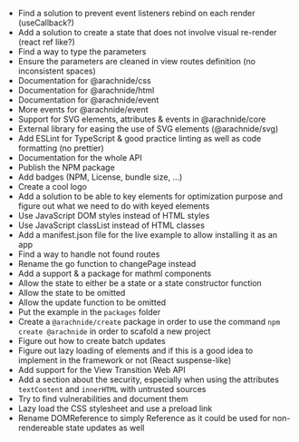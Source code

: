 - Find a solution to prevent event listeners rebind on each render (useCallback?)
- Add a solution to create a state that does not involve visual re-render (react ref like?)
- Find a way to type the parameters
- Ensure the parameters are cleaned in view routes definition (no inconsistent spaces)
- Documentation for @arachnide/css
- Documentation for @arachnide/html
- Documentation for @arachnide/event
- More events for @arachnide/event
- Support for SVG elements, attributes & events in @arachnide/core 
- External library for easing the use of SVG elements (@arachnide/svg)
- Add ESLint for TypeScript & good practice linting as well as code formatting (no prettier)
- Documentation for the whole API
- Publish the NPM package
- Add badges (NPM, License, bundle size, ...)
- Create a cool logo
- Add a solution to be able to key elements for optimization purpose and figure out what we need to do with keyed elements
- Use JavaScript DOM styles instead of HTML styles
- Use JavaScript classList instead of HTML classes
- Add a manifest.json file for the live example to allow installing it as an app
- Find a way to handle not found routes
- Rename the go function to changePage instead
- Add a support & a package for mathml components
- Allow the state to either be a state or a state constructor function
- Allow the state to be omitted
- Allow the update function to be omitted
- Put the example in the `packages` folder
- Create a `@arachnide/create` package in order to use the command `npm create @arachnide` in order to scafold a new project
- Figure out how to create batch updates
- Figure out lazy loading of elements and if this is a good idea to implement in the framework or not (React suspense-like)
- Add support for the View Transition Web API
- Add a section about the security, especially when using the attributes `textContent` and `innerHTML` with untrusted sources
- Try to find vulnerabilities and document them
- Lazy load the CSS stylesheet and use a preload link
- Rename DOMReference to simply Reference as it could be used for non-rendereable state updates as well
